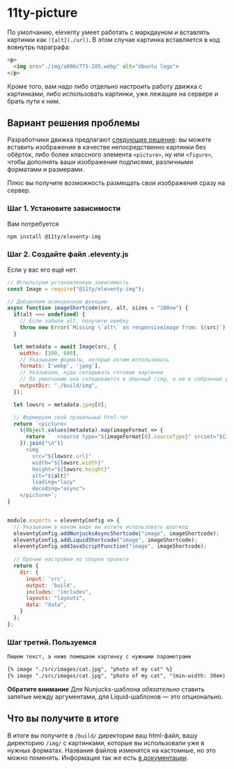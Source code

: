 # 11ty-picture
По умолчанию, eleventy умеет работать с маркдауном и вставлять картинки как `![alt](./url)`. В этом случае картинка вставляется в код вовнутрь параграфа:

```html
<p>
  <img src="./img/a086c775-285.webp" alt="Ubuntu logo">
</p>
```

Кроме того, вам надо либо отдельно настроить работу движка с картинками, либо использовать картинки, уже лежащие на сервере и брать пути к ним.

## Вариант решения проблемы
Разработчики движка предлагают [следующее решение](https://www.11ty.dev/docs/plugins/image/): вы можете вставить изображение в качестве непосредственно картинки без обёрток, либо более классного элемента `<picture>`, ну или `<figure>`, чтобы дополнять ваши изображения подписями, различными форматами и размерами. 

Плюс вы получите возможность размещать свои изображения сразу на сервер.

### Шаг 1. Установите зависимости
Вам потребуется 

```bash
npm install @11ty/eleventy-img
```

### Шаг 2. Создайте файл .eleventy.js
Если у вас его ещё нет. 

```javascript
// Используем установленную зависимость
const Image = require("@11ty/eleventy-img");

// Добавляем асинхронную функцию
async function imageShortcode(src, alt, sizes = "100vw") {
  if(alt === undefined) {
    // Если забыли alt, получите ошибку
    throw new Error(`Missing \`alt\` on responsiveimage from: ${src}`);
  }

  let metadata = await Image(src, {
    widths: [300, 600],
    // Указываем форматы, которые хотим использовать
    formats: ['webp', 'jpeg'],
    // Указываем, куда складывать готовые картинки 
    // По умолчанию они складываются в обычный /img, а не в собранные файлы
    outputDir: "./build/img",
  });

  let lowsrc = metadata.jpeg[0];

  // Формируем свой правильный html-тег
  return `<picture>
    ${Object.values(metadata).map(imageFormat => {
      return `  <source type="${imageFormat[0].sourceType}" srcset="${imageFormat.map(entry => entry.srcset).join(", ")}" sizes="${sizes}">`;
    }).join("\n")}
      <img
        src="${lowsrc.url}"
        width="${lowsrc.width}"
        height="${lowsrc.height}"
        alt="${alt}"
        loading="lazy"
        decoding="async">
    </picture>`;
}


module.exports = eleventyConfig => {
  // Указываем в каком виде вы хотите использовать шорткод
  eleventyConfig.addNunjucksAsyncShortcode("image", imageShortcode);
  eleventyConfig.addLiquidShortcode("image", imageShortcode);
  eleventyConfig.addJavaScriptFunction("image", imageShortcode);
  
  // Прочие настройки по сборке проекта
  return {
    dir: {
      input: 'src',
      output: 'build',
      includes: "includes",
      layouts: "layouts",
      data: "data",
    }
  };
};
```

### Шаг третий. Пользуемся
```markdown
Пишем текст, а ниже помещаем картинку с нужными параметрами 

{% image "./src/images/cat.jpg", "photo of my cat" %}
{% image "./src/images/cat.jpg", "photo of my cat", "(min-width: 30em) 50vw, 100vw" %}
```

**Обратите внимание**
Для Nunjucks-шаблона _обязательно_ ставить запятые между аргументами, для Liquid-шаблонов — это опционально.

## Что вы получите в итоге
В итоге вы получите в `/build/` директории ваш html-файл, вашу директорию `/img/` с картинками, которые вы использовали уже в нужных форматах. Названия файлов изменятся на кастомные, но это можно поменять. Информация так же есть [в документации](https://www.11ty.dev/docs/plugins/image/).